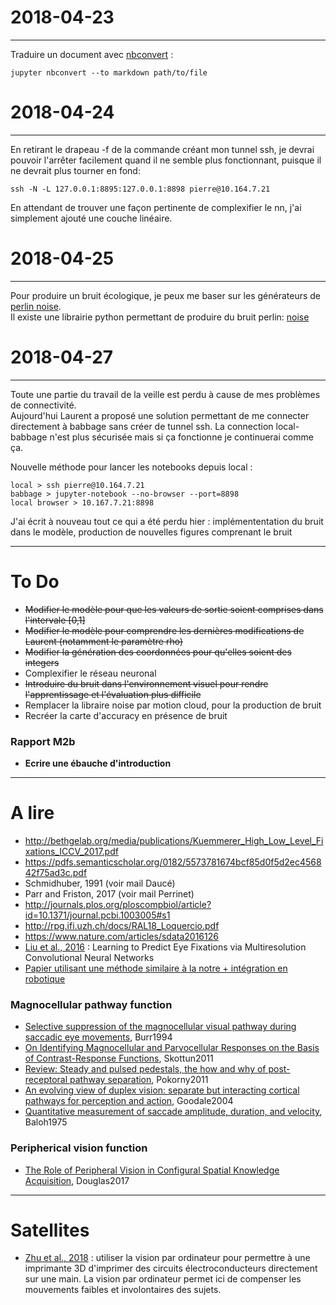 # 2018-04-23
---
Traduire un document avec [nbconvert](https://nbconvert.readthedocs.io/en/latest/usage.html) :

    jupyter nbconvert --to markdown path/to/file
    
# 2018-04-24
---
En retirant le drapeau -f de la commande créant mon tunnel ssh, je devrai pouvoir l'arrêter facilement quand il ne semble plus fonctionnant, puisque il ne devrait plus tourner en fond:

    ssh -N -L 127.0.0.1:8895:127.0.0.1:8898 pierre@10.164.7.21
    
En attendant de trouver une façon pertinente de complexifier le nn, j'ai simplement ajouté une couche linéaire.

# 2018-04-25
---
Pour produire un bruit écologique, je peux me baser sur les générateurs de [perlin noise](https://medium.com/@yvanscher/playing-with-perlin-noise-generating-realistic-archipelagos-b59f004d8401).  
Il existe une librairie python permettant de produire du bruit perlin: [noise](https://github.com/caseman/noise)

# 2018-04-27
---
Toute une partie du travail de la veille est perdu à cause de mes problèmes de connectivité.  
Aujourd'hui Laurent a proposé une solution permettant de me connecter directement à babbage sans créer de tunnel ssh. La connection local-babbage n'est plus sécurisée mais si ça fonctionne je continuerai comme ça.  

Nouvelle méthode pour lancer les notebooks depuis local :

    local > ssh pierre@10.164.7.21
    babbage > jupyter-notebook --no-browser --port=8898
    local browser > 10.167.7.21:8898
    
J'ai écrit à nouveau tout ce qui a été perdu hier : implémententation du bruit dans le modèle, production de nouvelles figures comprenant le bruit

---
# To Do
+ ~~Modifier le modèle pour que les valeurs de sortie soient comprises dans l'intervale [0,1]~~
+ ~~Modifier le modèle pour comprendre les dernières modifications de Laurent (notamment le paramètre rho)~~
+ ~~Modifier la génération des coordonnées pour qu'elles soient des integers~~
+ Complexifier le réseau neuronal
+ ~~Introduire du bruit dans l'environnement visuel pour rendre l'apprentissage et l'évaluation plus difficile~~
+ Remplacer la libraire noise par motion cloud, pour la production de bruit
+ Recréer la carte d'accuracy en présence de bruit

### Rapport M2b
+ **Ecrire une ébauche d'introduction**

---
# A lire
+ http://bethgelab.org/media/publications/Kuemmerer_High_Low_Level_Fixations_ICCV_2017.pdf
+ https://pdfs.semanticscholar.org/0182/5573781674bcf85d0f5d2ec456842f75ad3c.pdf
+ Schmidhuber, 1991 (voir mail Daucé)
+ Parr and Friston, 2017 (voir mail Perrinet)
+ http://journals.plos.org/ploscompbiol/article?id=10.1371/journal.pcbi.1003005#s1
+ http://rpg.ifi.uzh.ch/docs/RAL18_Loquercio.pdf
+ https://www.nature.com/articles/sdata2016126
+ [Liu et al., 2016](http://ieeexplore.ieee.org/document/7762165/?reload=true) : Learning to Predict Eye Fixations via Multiresolution Convolutional Neural Networks
+ [Papier utilisant une méthode similaire à la notre + intégration en robotique](https://www.researchgate.net/publication/220934961_Fast_Object_Detection_with_Foveated_Imaging_and_Virtual_Saccades_on_Resource_Limited_Robots)
### Magnocellular pathway function  
+ [Selective suppression of the magnocellular visual pathway during saccadic eye movements](http://www.nature.com.lama.univ-amu.fr/articles/371511a0), Burr1994
+ [On Identifying Magnocellular and Parvocellular Responses on the Basis of Contrast-Response Functions](https://www.ncbi.nlm.nih.gov/pmc/articles/PMC3004196/), Skottun2011
+ [Review: Steady and pulsed pedestals, the how and why of post-receptoral pathway separation](http://jov.arvojournals.org/article.aspx?articleid=2191890), Pokorny2011
+ [An evolving view of duplex vision: separate but interacting cortical pathways for perception and action](http://www.sciencedirect.com/science/article/pii/S0959438804000340?via%3Dihub), Goodale2004
+ [Quantitative measurement of saccade amplitude, duration, and velocity](http://n.neurology.org/content/25/11/1065), Baloh1975
### Peripherical vision function
+ [The Role of Peripheral Vision in Configural Spatial Knowledge Acquisition](https://etd.ohiolink.edu/pg_10?0::NO:10:P10_ACCESSION_NUM:wright1496188017928082), Douglas2017

---
# Satellites
+ [Zhu et al., 2018](https://onlinelibrary.wiley.com/doi/abs/10.1002/adma.201707495) : utiliser la vision par ordinateur pour permettre à une imprimante 3D d'imprimer des circuits électroconducteurs directement sur une main. La vision par ordinateur permet ici de compenser les mouvements faibles et involontaires des sujets.
